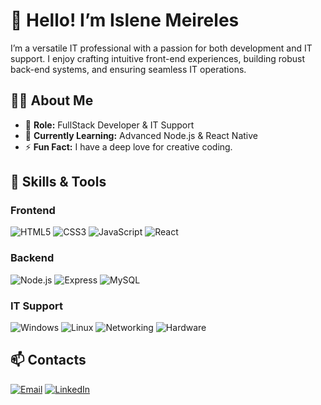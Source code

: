 # 👋 Hello! I’m Islene Meireles 

I’m a versatile IT professional with a passion for both development and IT support. I enjoy crafting intuitive front-end experiences, building robust back-end systems, and ensuring seamless IT operations.

## 👨‍💻 About Me

- 💼 **Role:** FullStack Developer & IT Support
- 🌱 **Currently Learning:** Advanced Node.js & React Native
- ⚡ **Fun Fact:** I have a deep love for creative coding.

## 🚀 Skills & Tools

### **Frontend**  
![HTML5](https://img.shields.io/badge/HTML5-E34F26?style=for-the-badge&logo=html5&logoColor=white)
![CSS3](https://img.shields.io/badge/CSS3-1572B6?style=for-the-badge&logo=css3&logoColor=white)
![JavaScript](https://img.shields.io/badge/JavaScript-F7DF1E?style=for-the-badge&logo=javascript&logoColor=black)
![React](https://img.shields.io/badge/React-61DAFB?style=for-the-badge&logo=react&logoColor=black)

### **Backend**  
![Node.js](https://img.shields.io/badge/Node.js-339933?style=for-the-badge&logo=node.js&logoColor=white)
![Express](https://img.shields.io/badge/Express-000000?style=for-the-badge&logo=express&logoColor=white)
![MySQL](https://img.shields.io/badge/MySQL-4479A1?style=for-the-badge&logo=mysql&logoColor=white)

### **IT Support**  
![Windows](https://img.shields.io/badge/Windows-0078D6?style=for-the-badge&logo=windows&logoColor=white)
![Linux](https://img.shields.io/badge/Linux-FCC624?style=for-the-badge&logo=linux&logoColor=black)
![Networking](https://img.shields.io/badge/Networking-0078D4?style=for-the-badge&logo=cisco&logoColor=white)
![Hardware](https://img.shields.io/badge/Hardware-0078D7?style=for-the-badge&logo=raspberrypi&logoColor=white)

## 📫 Contacts

[![Email](https://img.shields.io/badge/Email-islenemeireles%40gmail.com-blue?style=for-the-badge&logo=gmail&logoColor=white)](mailto:islenemeireles@gmail.com)
[![LinkedIn](https://img.shields.io/badge/LinkedIn-IsleneMeireles-blue?style=for-the-badge&logo=linkedin&logoColor=white)](https://www.linkedin.com/in/islene-meireles-13a66b251/)

